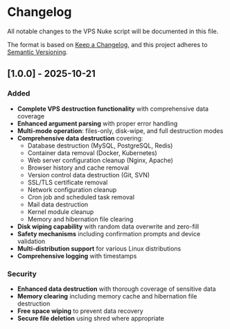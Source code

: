 # Changelog

All notable changes to the VPS Nuke script will be documented in this file.

The format is based on [Keep a Changelog](https://keepachangelog.com/en/1.0.0/),
and this project adheres to [Semantic Versioning](https://semver.org/spec/v2.0.0.html).

## [1.0.0] - 2025-10-21

### Added
- **Complete VPS destruction functionality** with comprehensive data coverage
- **Enhanced argument parsing** with proper error handling
- **Multi-mode operation**: files-only, disk-wipe, and full destruction modes
- **Comprehensive data destruction** covering:
  - Database destruction (MySQL, PostgreSQL, Redis)
  - Container data removal (Docker, Kubernetes)
  - Web server configuration cleanup (Nginx, Apache)
  - Browser history and cache removal
  - Version control data destruction (Git, SVN)
  - SSL/TLS certificate removal
  - Network configuration cleanup
  - Cron job and scheduled task removal
  - Mail data destruction
  - Kernel module cleanup
  - Memory and hibernation file clearing
- **Disk wiping capability** with random data overwrite and zero-fill
- **Safety mechanisms** including confirmation prompts and device validation
- **Multi-distribution support** for various Linux distributions
- **Comprehensive logging** with timestamps

### Security
- **Enhanced data destruction** with thorough coverage of sensitive data
- **Memory clearing** including memory cache and hibernation file destruction
- **Free space wiping** to prevent data recovery
- **Secure file deletion** using shred where appropriate
